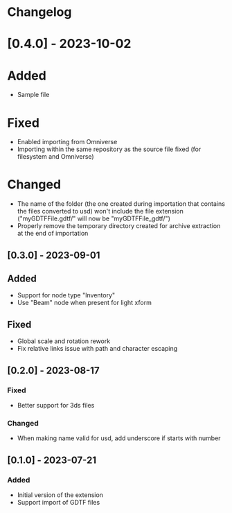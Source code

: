 # Changelog

# [0.4.0] - 2023-10-02

# Added
- Sample file

# Fixed
- Enabled importing from Omniverse
- Importing within the same repository as the source file fixed (for filesystem and Omniverse)

# Changed
- The name of the folder (the one created during importation that contains the files converted to usd) won't include the file extension ("myGDTFFile.gdtf/" will now be "myGDTFFile_gdtf/")
- Properly remove the temporary directory created for archive extraction at the end of importation

## [0.3.0] - 2023-09-01

## Added
- Support for node type "Inventory"
- Use "Beam" node when present for light xform

## Fixed
- Global scale and rotation rework
- Fix relative links issue with path and character escaping

## [0.2.0] - 2023-08-17

### Fixed
- Better support for 3ds files

### Changed
- When making name valid for usd, add underscore if starts with number

## [0.1.0] - 2023-07-21

### Added
- Initial version of the extension
- Support import of GDTF files

